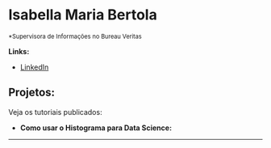 # Isabella Maria Bertola
<sub>*Supervisora de Informações no Bureau Veritas </sub>

**Links:**
* [LinkedIn](https://www.linkedin.com/in/isabellabertola/)


## Projetos:
Veja os tutoriais publicados:

* **Como usar o Histograma para Data Science:** 
---




